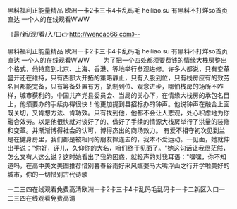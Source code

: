 黑料福利正能量精品
欧洲一卡2卡三卡4卡乱码毛
heiliao.su 有黑料不打烊so首页直达
一个人的在线观看WWW


《最/新/观/看/入/口👉http://wencao66.com》--

黑料福利正能量精品
欧洲一卡2卡三卡4卡乱码毛
heiliao.su 有黑料不打烊so首页直达
一个人的在线观看WWW
　　为了把一个四处都须要费钱的情缘大栈房整出个格式，他特意到北京、上海、香港、等地举行参观进修。许多人都说，只有变革盛开还在维持，只有西部大开拓的策略静止，只有入股到位，只有栈房应有的效劳名目都能完备，只有筹备处置有方，轨制到位、观念进步，哪怕栈房的场所不咋样，城市获利的。中国共产党县委员会、当局的关心下，在情缘大栈房的承包名目上，他须要办的手续办得很快！他更加提到县招标办的钟声。他说钟声在融合上面既关切，又肯想方法、肯功效。只有找到他，他都不会让人悲观，处心积虑地为你融合效劳。以是他很快就对谈好了的、做好了手续的情源大栈房举行了洪量的装修和变革。并渐渐博得社会的认可，博得杰出的商场效力。
有爱不相守初次见到兰是在健身房里，我们都是被相同的朋友撺连去的，我本不爱运动。一见面，她就伸出手说："你好，评儿，久仰你的大名，咱们终于见面了。"她这句话让我很茫然，怎么又有人这么说？这时她看出了我的困惑，就轻声的对我耳语："嘿嘿，你不知道吗，在高中美文美图推荐惜别暮春谷雨好采风媒婆马大嘴浮山之行开学啦美好的城市，你的一切惜别古代诗歌





一二三四在线观看免费高清欧洲一卡2卡三卡4卡乱码毛乱码卡一卡二新区入口一二三四在线观看免费高清

